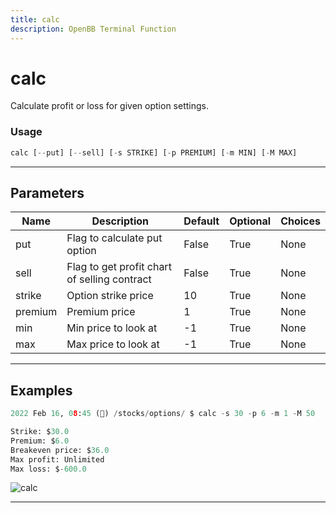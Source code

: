 ```yaml
---
title: calc
description: OpenBB Terminal Function
---
```


# calc

Calculate profit or loss for given option settings.

### Usage

```python
calc [--put] [--sell] [-s STRIKE] [-p PREMIUM] [-m MIN] [-M MAX]
```

---

## Parameters

| Name | Description | Default | Optional | Choices |
| ---- | ----------- | ------- | -------- | ------- |
| put | Flag to calculate put option | False | True | None |
| sell | Flag to get profit chart of selling contract | False | True | None |
| strike | Option strike price | 10 | True | None |
| premium | Premium price | 1 | True | None |
| min | Min price to look at | -1 | True | None |
| max | Max price to look at | -1 | True | None |


---

## Examples

```python
2022 Feb 16, 08:45 (🦋) /stocks/options/ $ calc -s 30 -p 6 -m 1 -M 50

Strike: $30.0
Premium: $6.0
Breakeven price: $36.0
Max profit: Unlimited
Max loss: $-600.0
```
![calc](https://user-images.githubusercontent.com/46355364/154277755-a6640bee-8621-4a7d-9fc6-9c197daca0e1.png)

---
